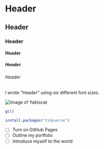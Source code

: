 # Header
## Header
### Header
#### Header
##### Header
###### Header

I wrote "Header" using six different font sizes.

![Image of Yaktocat](https://octodex.github.com/images/yaktocat.png)

```r
gc()

install.packages("tidyverse")
```

- [ ] Turn on GitHub Pages
- [ ] Outline my portfolio
- [ ] Introduce myself to the world
